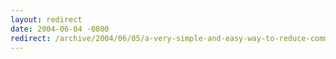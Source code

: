 ```yaml
---
layout: redirect
date: 2004-06-04 -0800
redirect: /archive/2004/06/05/a-very-simple-and-easy-way-to-reduce-comment-spam.aspx/
---
```

